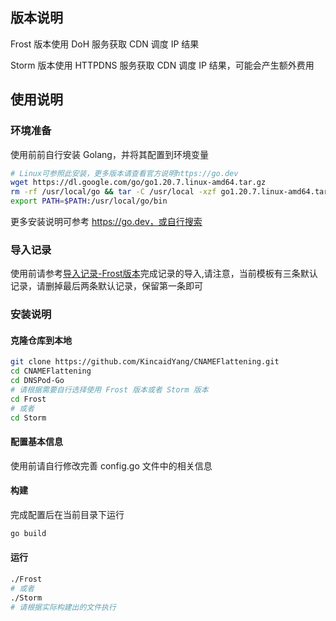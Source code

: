 ## 版本说明
Frost 版本使用 DoH 服务获取 CDN 调度 IP 结果

Storm 版本使用 HTTPDNS 服务获取 CDN 调度 IP 结果，可能会产生额外费用

## 使用说明
### 环境准备
使用前前自行安装 Golang，并将其配置到环境变量

```bash
# Linux可参照此安装，更多版本请查看官方说明https://go.dev
wget https://dl.google.com/go/go1.20.7.linux-amd64.tar.gz
rm -rf /usr/local/go && tar -C /usr/local -xzf go1.20.7.linux-amd64.tar.gz
export PATH=$PATH:/usr/local/go/bin
```

更多安装说明可参考 https://go.dev，或自行搜索

### 导入记录
使用前请参考[导入记录-Frost版本](https://r2wind.cn/articles/20230108.html)完成记录的导入,请注意，当前模板有三条默认记录，请删掉最后两条默认记录，保留第一条即可

### 安装说明
#### 克隆仓库到本地
``` bash
git clone https://github.com/KincaidYang/CNAMEFlattening.git
cd CNAMEFlattening
cd DNSPod-Go
# 请根据需要自行选择使用 Frost 版本或者 Storm 版本
cd Frost
# 或者
cd Storm
```

#### 配置基本信息
使用前请自行修改完善 config.go 文件中的相关信息

#### 构建
完成配置后在当前目录下运行
``` bash
go build
```

#### 运行
```bash
./Frost
# 或者
./Storm
# 请根据实际构建出的文件执行
```


